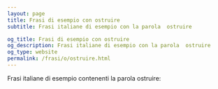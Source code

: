 ```yaml
---
layout: page
title: Frasi di esempio con ostruire 
subtitle: Frasi italiane di esempio con la parola  ostruire

og_title: Frasi di esempio con ostruire 
og_description: Frasi italiane di esempio con la parola  ostruire
og_type: website
permalink: /frasi/o/ostruire.html
---
```


Frasi italiane di esempio contenenti la parola ostruire:


